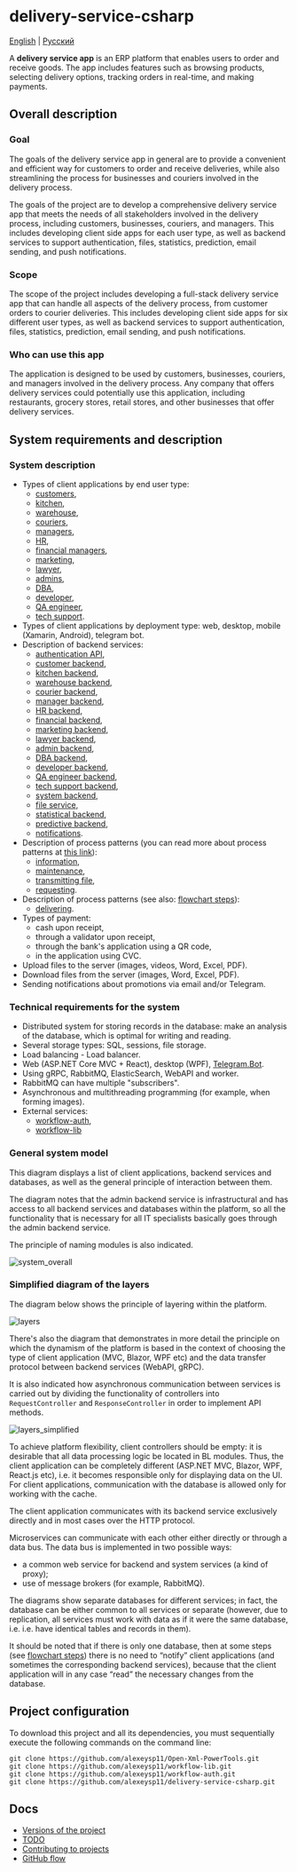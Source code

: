 # delivery-service-csharp 

[English](README.md) | [Русский](README.ru.md)

A **delivery service app** is an ERP platform that enables users to order and receive goods. 
The app includes features such as browsing products, selecting delivery options, tracking orders in real-time, and making payments.

## Overall description 

### Goal 

The goals of the delivery service app in general are to provide a convenient and efficient way for customers to order and receive deliveries, while also streamlining the process for businesses and couriers involved in the delivery process.

The goals of the project are to develop a comprehensive delivery service app that meets the needs of all stakeholders involved in the delivery process, including customers, businesses, couriers, and managers. 
This includes developing client side apps for each user type, as well as backend services to support authentication, files, statistics, prediction, email sending, and push notifications.

### Scope 

The scope of the project includes developing a full-stack delivery service app that can handle all aspects of the delivery process, from customer orders to courier deliveries. 
This includes developing client side apps for six different user types, as well as backend services to support authentication, files, statistics, prediction, email sending, and push notifications.

### Who can use this app 

The application is designed to be used by customers, businesses, couriers, and managers involved in the delivery process. 
Any company that offers delivery services could potentially use this application, including restaurants, grocery stores, retail stores, and other businesses that offer delivery services.

## System requirements and description

### System description

- Types of client applications by end user type: 
    - [customers](docs/frontend/customerclient.md), 
    - [kitchen](docs/frontend/kitchenclient.md), 
    - [warehouse](docs/frontend/warehouseclient..md), 
    - [couriers](docs/frontend/courierclient.md), 
    - [managers](docs/frontend/managerclient.md), 
    - [HR](docs/frontend/hrclient.md), 
    - [financial managers](docs/frontend/financialclient.md), 
    - [marketing](docs/frontend/marketingclient.md), 
    - [lawyer](docs/frontend/lawyerclient.md), 
    - [admins](docs/frontend/adminclient.md), 
    - [DBA](docs/frontend/dbaclient.ru.md), 
    - [developer](docs/frontend/developerclient.md), 
    - [QA engineer](docs/frontend/qaengineerclient.md), 
    - [tech support](docs/frontend/techsupportclient.md).
- Types of client applications by deployment type: web, desktop, mobile (Xamarin, Android), telegram bot.
- Description of backend services: 
    - [authentication API](docs/backend/authbackend.md), 
    - [customer backend](docs/backend/customerbackend.md), 
    - [kitchen backend](docs/backend/kitchenbackend.md), 
    - [warehouse backend](docs/backend/warehousebackend.md), 
    - [courier backend](docs/backend/courierbackend.md), 
    - [manager backend](docs/backend/managerbackend.md), 
    - [HR backend](docs/backend/hrbackend.md), 
    - [financial backend](docs/backend/financialbackend.md), 
    - [marketing backend](docs/backend/marketingbackend.md), 
    - [lawyer backend](docs/backend/lawyerbackend.md), 
    - [admin backend](docs/backend/adminbackend.md), 
    - [DBA backend](docs/backend/dbabackend.md), 
    - [developer backend](docs/backend/developerbackend.md), 
    - [QA engineer backend](docs/backend/qaengineerbackend.md), 
    - [tech support backend](docs/backend/techsupportbackend.md), 
    - [system backend](docs/backend/systembackend.md), 
    - [file service](docs/backend/fileservice.md), 
    - [statistical backend](docs/backend/statisticalbackend.md), 
    - [predictive backend](docs/backend/predictivebackend.md), 
    - [notifications](docs/backend/notificationsbackend.md).
- Description of process patterns (you can read more about process patterns at [this link](docs/processpatterns/README.md)): 
    - [information](docs/processpatterns/information.md),
    - [maintenance](docs/processpatterns/maintenance.md),
    - [transmitting file](docs/processpatterns/transmittingfile.md),
    - [requesting](docs/processpatterns/requesting.md).
- Description of process patterns (see also: [flowchart steps](docs/flowchartsteps/README.md)): 
    - [delivering](docs/flowchartsteps/delivering/README.md).
- Types of payment: 
    - cash upon receipt, 
    - through a validator upon receipt, 
    - through the bank's application using a QR code, 
    - in the application using CVC.
- Upload files to the server (images, videos, Word, Excel, PDF).
- Download files from the server (images, Word, Excel, PDF).
- Sending notifications about promotions via email and/or Telegram.
<!--
- Generation of a QR code for payment.
- Displaying information on orders in the form of lists: a list of all orders, information on a specific order (actual time of registration, cooking and delivery; estimated time of cooking and delivery, total order amount, cost of order items, delivery place; status).
- Statistics on many orders in the form of dashboards (by time: day, week, month, year, all time; by type of charts: Line chart, Bar chart, Histogram, Scatter plot, etc.; metrics: total order amount, cost positions, number of orders, number of positions, time of ordering, place of delivery).
- Metrics for internal use: the actual time of ordering, cooking and delivery; the total amount of the order, the value of the order items, the number of orders, the number of items, the time of ordering, the place of delivery, the place of user registration.
- Predictive models for all metrics: for a group of users (filter: city, country, age, gender, matches in users' full name, place of delivery, place of registration; display: list of users, brief information about the user).
- Tracking the location of the courier.
-->

### Technical requirements for the system

- Distributed system for storing records in the database: make an analysis of the database, which is optimal for writing and reading.
- Several storage types: SQL, sessions, file storage.
- Load balancing - Load balancer.
- Web (ASP.NET Core MVC + React), desktop (WPF), [Telegram.Bot](https://github.com/TelegramBots/Telegram.Bot).
- Using gRPC, RabbitMQ, ElasticSearch, WebAPI and worker.
- RabbitMQ can have multiple "subscribers".
- Asynchronous and multithreading programming (for example, when forming images).
- External services: 
    - [workflow-auth](https://github.com/alexeysp11/workflow-auth), 
    - [workflow-lib](https://github.com/alexeysp11/workflow-lib)
    <!--, Firebase, email delivery service, payment gateway.-->

### General system model

This diagram displays a list of client applications, backend services and databases, as well as the general principle of interaction between them.

The diagram notes that the admin backend service is infrastructural and has access to all backend services and databases within the platform, so all the functionality that is necessary for all IT specialists basically goes through the admin backend service.

The principle of naming modules is also indicated.

![system_overall](docs/img/system_overall.png)

### Simplified diagram of the layers 

The diagram below shows the principle of layering within the platform.

![layers](docs/img/layers.png)

There's also the diagram that demonstrates in more detail the principle on which the dynamism of the platform is based in the context of choosing the type of client application (MVC, Blazor, WPF etc) and the data transfer protocol between backend services (WebAPI, gRPC).

It is also indicated how asynchronous communication between services is carried out by dividing the functionality of controllers into `RequestController` and `ResponseController` in order to implement API methods.

![layers_simplified](docs/img/layers_simplified.png)

To achieve platform flexibility, client controllers should be empty: it is desirable that all data processing logic be located in BL modules.
Thus, the client application can be completely different (ASP.NET MVC, Blazor, WPF, React.js etc), i.e. it becomes responsible only for displaying data on the UI.
For client applications, communication with the database is allowed only for working with the cache.

The client application communicates with its backend service exclusively directly and in most cases over the HTTP protocol.

Microservices can communicate with each other either directly or through a data bus.
The data bus is implemented in two possible ways:
- a common web service for backend and system services (a kind of proxy);
- use of message brokers (for example, RabbitMQ).

The diagrams show separate databases for different services; in fact, the database can be either common to all services or separate (however, due to replication, all services must work with data as if it were the same database, i.e. i.e. have identical tables and records in them).

It should be noted that if there is only one database, then at some steps (see [flowchart steps](docs/flowchartsteps/README.md)) there is no need to “notify” client applications (and sometimes the corresponding backend services), because that the client application will in any case “read” the necessary changes from the database.

## Project configuration

To download this project and all its dependencies, you must sequentially execute the following commands on the command line:
```
git clone https://github.com/alexeysp11/Open-Xml-PowerTools.git 
git clone https://github.com/alexeysp11/workflow-lib.git
git clone https://github.com/alexeysp11/workflow-auth.git
git clone https://github.com/alexeysp11/delivery-service-csharp.git
```

## Docs

- [Versions of the project](docs/versions.md)
- [TODO](docs/TODO.md)
- [Contributing to projects](https://docs.github.com/en/get-started/quickstart/contributing-to-projects)
- [GitHub flow](https://docs.github.com/en/get-started/quickstart/github-flow)
